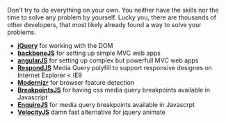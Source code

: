 Don't try to do everything on your own. You neither have the skills nor the time to solve any problem by yourself. Lucky you, there are thousands of other developers, that most likely already found a way to solve your problems.

* **[jQuery](http://jquery.org)** for working with the DOM
* **[backboneJS](http://backbonejs.org/)** for setting up simple MVC web apps
* **[angularJS](https://angularjs.org/)** for setting up complex but powerfull MVC web apps
* **[RespondJS]()** Media Query polyfill to support responsive designes on Internet Explorer < IE9
* **[Modernizr]()** for browser feature detection
* **[BreakpointsJS](http://xoxco.com/projects/code/breakpoints/)** for having css media query breakpoints available in Javascript
* **[EnquireJS](http://wicky.nillia.ms/enquire.js/)** for media query breakpoints available in Javascrpt
* **[VelocityJS](http://julian.com/research/velocity/)** damn fast alternative for jquery animate
